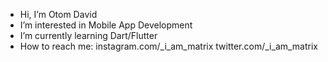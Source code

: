 -  Hi, I’m Otom David
-  I’m interested in Mobile App Development
-  I’m currently learning Dart/Flutter
-  How to reach me: instagram.com/_i_am_matrix  twitter.com/_i_am_matrix

<!---
0xiammatrixx/0xiammatrixx is a ✨ special ✨ repository because its `README.md` (this file) appears on your GitHub profile.
You can click the Preview link to take a look at your changes.
--->
